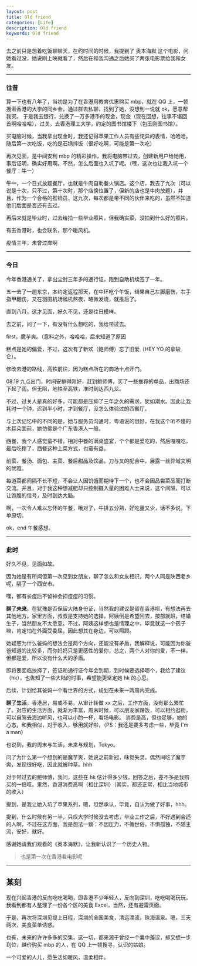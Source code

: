 ```yaml
---
layout: post
title: Old friend
categories: [Life]
description: Old friend
keywords: Old friend
---
```


去之前只是想着吃饭聊聊天，在约时间的时候，我提到了 奥本海默 这个电影，问她看过没，她说刚上映就看了，然后在和我沟通之后她买了两张电影票给我和女友。

<hr />

### 往昔

算一下也有八年了，当初是为了在香港用教育优惠购买 mbp，就在 QQ 上，一顿搜索香港的大学的同乡会，通过群去私聊，找到了她，没想到一说就 ok，愿意帮我买。
于是我去银行，兑换了一万多港币的现金，现金（现在回想，往事不堪回首啊哈哈哈），过关，去香港理工大学，约定的图书馆楼下（包玉刚图书馆）。

买电脑时候，当我拿出现金时，我还记得苹果工作人员有些诧异的表情，哈哈哈。随后第一次吃饭，吃的是石锅拌饭（很好吃啊，可能是第一次吃）

再次见面，是中间安利 mbp 的精彩操作，我将电脑带过去，创建新用户给她用，事后证明，确实好用啊。不然，怎么后面也入坑了呢。（嘿，这次也让我入坑一个餐厅：牛一）

**牛一**，一个日式放题餐厅，也就是牛肉自助餐火锅店。这个店，我去了九次（可以说是十次，只不过，第十次时，那个店换位置了，但新的店也是牛肉放题），并且，作为一个合格的推销员，这九次，每次都是带不同的伙伴来吃的，虽然不知道他们后面是否还有去过。

再后来就是毕业时，过去给拍一些毕业照片，但我确实菜，没拍到什么好的照片。

有去香港时，也会联系，那个暖风机。

疫情三年，未曾过岸啊

<hr />

### 今日

今年香港通关了，拿出尘封三年多的通行证，跑到自助机续签了一年。

五一去了一趟东京，本约定返程那天，在中环吃个午饭，结果自己左脚磨伤，右手指甲翻伤，又在羽田机场候机熬夜，略微发烧，就推后了。

直到八月，这才见面，好久不见，还是往日模样。

去之前，问了一下，有没有什么想吃的，我给带过去。

first，魔芋爽。（意料之外，哈哈哈，后来知道了原因

糕点是她的偏爱，不过，这次有了新欢（鲍师傅）忘了旧爱（HEY YO 的拿破仑）。

修改去港的路线，高铁前往，因为糕点所在的商场十点开门。

08.19 九点出门，时间安排得刚好，赶到鲍师傅，买了一些推荐的单品，出商场还下起了雨。但无阻，地铁至高铁，准时到达西九龙。

不过，过关人是真的好多，可能都是压抑了三年之久的需求，犹如潮水。因此让我耗时一个钟，迟到半小时，才到餐厅，没怎么体验过的西餐厅。

与上次记忆中的不同的是，她与服务员沟通时，粤语说的很好，在我这个听不懂的木耳朵面前，她仿佛是个广东香港人一般。

西餐，我个人感觉蛮不错，相对中餐的满桌盛宴，个个都是爱吃的，然后嘎嘎吃，最后吃撑了，西餐这种上菜方式，也蛮有益。

前菜、餐汤、面包、主菜、餐后甜品及饮品。刀与叉的配合中，展露一丝异域文明的优雅。

每道菜都间隔不长不短，不会让人因饥饿而期待下一个，也不会因品尝菜品而打断交流。并且，对于我这种想减肥却只控制摄入量的困难人士来说，这个间隔，可以让饱腹的信号，及时到达大脑。

啊，一次令人难以忘怀的午餐，哦对了，牛排五分熟，好吃量又少，话不多说，下单原切。

ok，end 午餐感想。

<hr />

### 此时

好久不见，见面如故。

因为她是有所闻但第一次见到女朋友，聊了怎么和女友相识，两个人同是陕西老乡呢，隔了一个西安市。

嘿，都有长痘后不留神会扣痘痘的习惯。

**聊了未来**，在犹豫是否保留大陆身份证，当然我的建议是留在香港呗，有想法再去其他地方。家里方面，叔叔是支持她的选择，阿姨倒是希望回去，按部就班，结婚生子，当然朋友不太愿意。不过，阿姨这样想也是情理之中，毕竟就这一个孩子嘛，肯定怕在外面受委屈，因此想其在身边，可以照顾。

她疑惑为什么爸妈的想法会是两个方向，还能没有矛盾，我解释说，可能因为你爸爸知道的比较多，而你妈妈只是更感性的爱你，总之，两个人对你的爱，不一样，但都是爱，所以没有什么大的矛盾。

即将要面临抉择了，签证和通行证今年会到期，到时候要选择哪个，我给了建议（hk），也告知了一些大陆的时事，希望能更坚定她 hk 的心思。

后续，计划给其爸妈一个看世界的方式，规划在未来一两周内完成。

**聊了生活**，香港居，易或不易。从审计转做 xx 之后，工作方面，没有那么繁忙了。对应的生活方面，就渐为丰富，周末时候，可以朋友家蹭饭，可以相约逛街，可以自驾去海边听风，也可以小酌一杯，看场电影。
消费是高，但也足够，她的心态，和我相似，对于收入，够用就好啦，（PS：我还是要多考虑一些，毕竟 I'm a man）

也说到，我的周末与生活，未来与规划，Tokyo。

问了为什么第一个想到的是魔芋爽，她说之前新冠，味觉失灵，偶然间吃了魔芋爽，发现很好吃，因此就被种草。hhh

对于带过去的鲍师傅，我问，这些在 hk 估计得多少钱，回答之后，差不多是我购买的一倍哎。果然，香港消费高啊（相比深圳）（其实，都还正常，相比当地城市的收入）

提到，是我让她入坑了苹果系列，嗯，坦然承认，毕竟，自认为做了好事，hhh。

提到，什么时候有另一半，只叹大学时候没去考虑，毕业工作之后，不好遇到合适的人啊，不过在这方面，我是想法一致：不因压力，不循世俗，不惧孤独，不随主流，安好，就好。

感谢她请我们观看的《奥本海默》，让我新认识了一个历史人物。

> 也是第一次在香港看电影呢

<hr />

## 某刻

现在兴起香港的反向吃吃喝喝，即香港不少年轻人，反向到深圳，吃吃喝喝玩玩，我看到都有人整理了一份各个区的美食 Excel，当然，还有避雷页面。

于是，再次将深圳见提上日程，深圳的全国美食，清远漂流，珠海温泉。嗯，三天两次，美食菜单诱惑。

也有，未来的许许多多的交集，这一切，都来源于曾经一个囊中羞涩，却又想一步到位，越价购买 mbp 的人，在 QQ 上一顿搜寻，认识的姑娘。

一个可爱的人儿，愿生活如暖风，温柔相伴。
